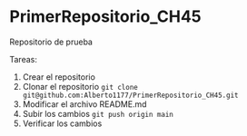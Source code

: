 # PrimerRepositorio_CH45
Repositorio de prueba

Tareas:
1. Crear el repositorio
2. Clonar el repositorio
` git clone git@github.com:Alberto1177/PrimerRepositorio_CH45.git `
3. Modificar el archivo README.md
4. Subir los cambios
` git push origin main `
5. Verificar los cambios
